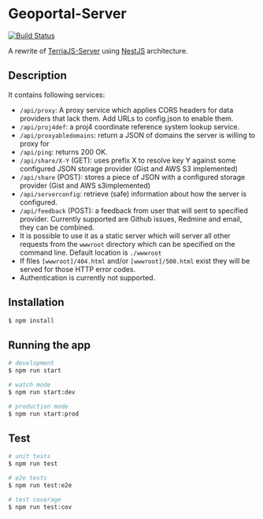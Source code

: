 # Geoportal-Server

[![Build Status](https://github.com/zoran995/geoportal-server/actions/workflows/ci.yaml/badge.svg?branch=master&event=push)](https://github.com/zoran995/geoportal-server/actions/workflows/ci.yaml)

A rewrite of [TerriaJS-Server](https://github.com/TerriaJS/terriajs-server) using [NestJS](https://nestjs.com/) architecture.

## Description

It contains following services:

- `/api/proxy`: A proxy service which applies CORS headers for data providers that lack them. Add URLs to config.json to enable them.
- `/api/proj4def`: a proj4 coordinate reference system lookup service.
- `/api/proxyabledomains`: return a JSON of domains the server is willing to proxy for
- `/api/ping`: returns 200 OK.
- `/api/share/X-Y` (GET): uses prefix X to resolve key Y against some configured JSON storage provider (Gist and AWS S3 implemented)
- `/api/share` (POST): stores a piece of JSON with a configured storage provider (Gist and AWS s3implemented)
- `/api/serverconfig`: retrieve (safe) information about how the server is configured.
- `/api/feedback` (POST): a feedback from user that will sent to specified provider. Currently supported are Github issues, Redmine and email, they can be combined.
- It is possible to use it as a static server which will server all other requests from the `wwwroot` directory which can be specified on the command line. Default location is `./wwwroot`
- If files `[wwwroot]/404.html` and/or `[wwwroot]/500.html` exist they will be served for those HTTP error codes.
- Authentication is currently not supported.

## Installation

```bash
$ npm install
```

## Running the app

```bash
# development
$ npm run start

# watch mode
$ npm run start:dev

# production mode
$ npm run start:prod
```

## Test

```bash
# unit tests
$ npm run test

# e2e tests
$ npm run test:e2e

# test coverage
$ npm run test:cov
```
